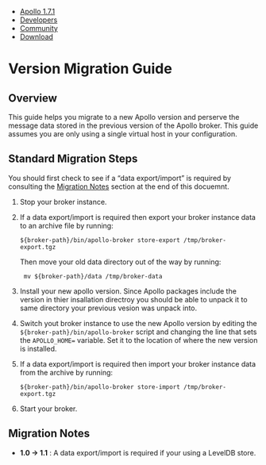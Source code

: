        

*   [Apollo 1.7.1](../index.html)
*   [Developers](../communitydevelopers.md)
*   [Community](../community/index.html)
*   [Download](..OverviewOverview/Overview/download.md)

Version Migration Guide
=======================

Overview
--------

This guide helps you migrate to a new Apollo version and perserve the message data stored in the previous version of the Apollo broker. This guide assumes you are only using a single virtual host in your configuration.

Standard Migration Steps
------------------------

You should first check to see if a “data export/import” is required by consulting the [Migration Notes](#Migration_Notes) section at the end of this docuemnt.

1.  Stop your broker instance.
    
2.  If a data export/import is required then export your broker instance data to an archive file by running:
    
        ${broker-path}/bin/apollo-broker store-export /tmp/broker-export.tgz
    
    Then move your old data directory out of the way by running:
    
         mv ${broker-path}/data /tmp/broker-data
    
3.  Install your new apollo version. Since Apollo packages include the version in thier insallation directroy you should be able to unpack it to same directory your previous vesion was unpack into.
    
4.  Switch yout broker instance to use the new Apollo version by editing the `${broker-path}/bin/apollo-broker` script and changing the line that sets the `APOLLO_HOME=` variable. Set it to the location of where the new version is installed.
    
5.  If a data export/import is required then import your broker instance data from the archive by running:
    
        ${broker-path}/bin/apollo-broker store-import /tmp/broker-export.tgz
    
6.  Start your broker.
    

Migration Notes
---------------

*   **1.0 → 1.1** : A data export/import is required if your using a LevelDB store.